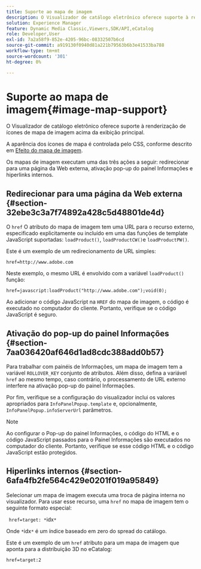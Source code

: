 ```yaml
---
title: Suporte ao mapa de imagem
description: O Visualizador de catálogo eletrônico oferece suporte à renderização de ícones de mapa de imagem acima da exibição principal.
solution: Experience Manager
feature: Dynamic Media Classic,Viewers,SDK/API,eCatalog
role: Developer,User
exl-id: 7a2a58f9-852e-4205-96bc-08332507b6cd
source-git-commit: a919130f0940d81a221b79563b6b3e41533ba788
workflow-type: tm+mt
source-wordcount: '301'
ht-degree: 0%

---
```


# Suporte ao mapa de imagem{#image-map-support}

O Visualizador de catálogo eletrônico oferece suporte à renderização de ícones de mapa de imagem acima da exibição principal.

A aparência dos ícones de mapa é controlada pelo CSS, conforme descrito em [Efeito do mapa de imagem](../../c-html5-s7-aem-asset-viewers/c-html5-20-ecatalog-viewer-about/c-html5-20-ecatalog-viewer-customizingviewer/r-html5-ecatalog-viewer-20-customize-imagemapeffect.md#reference-261df27d1ed145c882b26b88e33a0289).

Os mapas de imagem executam uma das três ações a seguir: redirecionar para uma página da Web externa, ativação pop-up do painel Informações e hiperlinks internos.

## Redirecionar para uma página da Web externa {#section-32ebe3c3a7f74892a428c5d48801de4d}

O `href` O atributo do mapa de imagem tem uma URL para o recurso externo, especificado explicitamente ou incluído em uma das funções de template JavaScript suportadas: `loadProduct()`, `loadProductCW()`e `loadProductPW()`.

Este é um exemplo de um redirecionamento de URL simples:

`href=http://www.adobe.com`

Neste exemplo, o mesmo URL é envolvido com a variável `loadProduct()` função:

`href=javascript:loadProduct("http://www.adobe.com");void(0);`

Ao adicionar o código JavaScript na `HREF` do mapa de imagem, o código é executado no computador do cliente. Portanto, verifique se o código JavaScript é seguro.

## Ativação do pop-up do painel Informações {#section-7aa036420af646d1ad8cdc388add0b57}

Para trabalhar com painéis de Informações, um mapa de imagem tem a variável `ROLLOVER_KEY` conjunto de atributos. Além disso, defina a variável `href` ao mesmo tempo, caso contrário, o processamento de URL externo interfere na ativação pop-up do painel Informações.

Por fim, verifique se a configuração do visualizador inclui os valores apropriados para `InfoPanelPopup.template` e, opcionalmente, `InfoPanelPopup.infoServerUrl` parâmetros.

>[!NOTE]
>
>Ao configurar o Pop-up do painel Informações, o código do HTML e o código JavaScript passados para o Painel Informações são executados no computador do cliente. Portanto, verifique se esse código HTML e o código JavaScript estão protegidos.

## Hiperlinks internos {#section-6afa4fb2fe564c429e0201f019a95849}

Selecionar um mapa de imagem executa uma troca de página interna no visualizador. Para usar esse recurso, uma `href` no mapa de imagem tem o seguinte formato especial:

` href=target: *`idx`*`

Onde `*`idx`*` é um índice baseado em zero do spread do catálogo.

Este é um exemplo de um `href` atributo para um mapa de imagem que aponta para a distribuição 3D no eCatalog:

`href=target:2`
